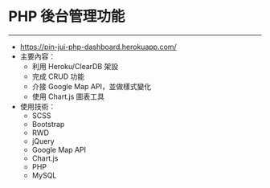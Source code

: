 # PHP 後台管理功能

---

- https://pin-jui-php-dashboard.herokuapp.com/
- 主要內容：
  - 利用 Heroku/ClearDB 架設
  - 完成 CRUD 功能
  - 介接 Google Map API，並做樣式變化
  - 使用 Chart.js 圖表工具
- 使用技術：
  - SCSS
  - Bootstrap
  - RWD
  - jQuery
  - Google Map API
  - Chart.js
  - PHP
  - MySQL
